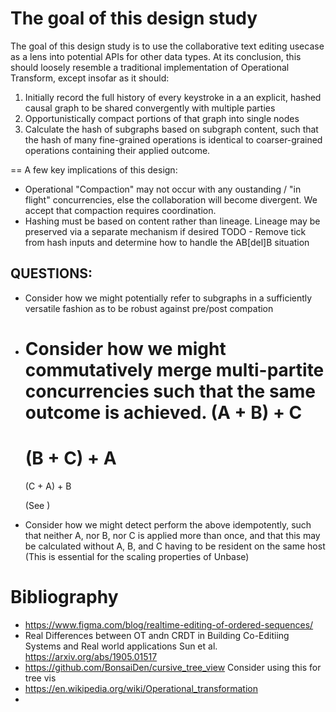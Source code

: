 # The goal of this design study

The goal of this design study is to use the collaborative text editing usecase as a lens into potential APIs for other data types.
At its conclusion, this should loosely resemble a traditional implementation of Operational Transform, except insofar as it should:

1. Initially record the full history of every keystroke in a an explicit, hashed causal graph to be shared convergently with multiple parties
2. Opportunistically compact portions of that graph into single nodes
3. Calculate the hash of subgraphs based on subgraph content, such that the hash of many fine-grained operations is identical to coarser-grained operations containing their applied outcome.

== A few key implications of this design:

- Operational "Compaction" may not occur with any oustanding / "in flight" concurrencies, else the collaboration will become divergent. We accept that compaction requires coordination.
- Hashing must be based on content rather than lineage. Lineage may be preserved via a separate mechanism if desired
  TODO - Remove tick from hash inputs and determine how to handle the AB[del]B situation

## QUESTIONS:

- Consider how we might potentially refer to subgraphs in a sufficiently versatile fashion as to be robust against pre/post compation
- Consider how we might commutatively merge multi-partite concurrencies such that the same outcome is achieved.
  (A + B) + C
  =
  (B + C) + A
  =
  (C + A) + B

  (See )

- Consider how we might detect perform the above idempotently, such that neither A, nor B, nor C is applied more than once, and that this may be calculated without A, B, and C having to be resident on the same host (This is essential for the scaling properties of Unbase)

# Bibliography

- https://www.figma.com/blog/realtime-editing-of-ordered-sequences/
- Real Differences between OT andn CRDT in Building Co-Editiing Systems and Real world applications Sun et al. https://arxiv.org/abs/1905.01517
- https://github.com/BonsaiDen/cursive_tree_view
  Consider using this for tree vis
- https://en.wikipedia.org/wiki/Operational_transformation
-

